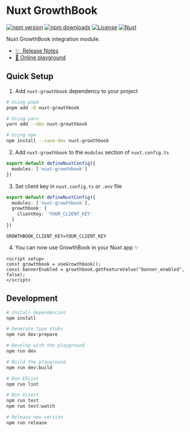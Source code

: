 # Nuxt GrowthBook

[![npm version][npm-version-src]][npm-version-href]
[![npm downloads][npm-downloads-src]][npm-downloads-href]
[![License][license-src]][license-href]
[![Nuxt][nuxt-src]][nuxt-href]

Nuxt GrowthBook integration module.

- [✨ &nbsp;Release Notes](/CHANGELOG.md)
- [🏀 Online playground](https://stackblitz.com/github/mateuszkulpa/nuxt-growthbook?file=playground%2Fapp.vue)

<!--
## Features

- ⛰ &nbsp;Foo
- 🚠 &nbsp;Bar
- 🌲 &nbsp;Baz
-->

## Quick Setup

1. Add `nuxt-growthbook` dependency to your project

```bash
# Using pnpm
pnpm add -D nuxt-growthbook

# Using yarn
yarn add --dev nuxt-growthbook

# Using npm
npm install --save-dev nuxt-growthbook
```

2. Add `nuxt-growthbook` to the `modules` section of `nuxt.config.ts`

```ts
export default defineNuxtConfig({
  modules: ['nuxt-growthbook']
})
```

3. Set client key in `nuxt.config.ts` or `.env` file

```ts
export default defineNuxtConfig({
  modules: ['nuxt-growthbook'],
  growthbook: {
    clientKey: 'YOUR_CLIENT_KEY'
  }
})
```

```dotenv
GROWTHBOOK_CLIENT_KEY=YOUR_CLIENT_KEY
```

4. You can now use GrowthBook in your Nuxt app ✨
```vue
<script setup>
const growthbook = useGrowthbook();
const bannerEnabled = growthbook.getFeatureValue("banner_enabled", false);
</script>
```
## Development

```bash
# Install dependencies
npm install

# Generate type stubs
npm run dev:prepare

# Develop with the playground
npm run dev

# Build the playground
npm run dev:build

# Run ESLint
npm run lint

# Run Vitest
npm run test
npm run test:watch

# Release new version
npm run release
```

<!-- Badges -->
[npm-version-src]: https://img.shields.io/npm/v/nuxt-growthbook/latest.svg?style=flat&colorA=18181B&colorB=28CF8D
[npm-version-href]: https://npmjs.com/package/nuxt-growthbook

[npm-downloads-src]: https://img.shields.io/npm/dm/nuxt-growthbook.svg?style=flat&colorA=18181B&colorB=28CF8D
[npm-downloads-href]: https://npmjs.com/package/nuxt-growthbook

[license-src]: https://img.shields.io/npm/l/nuxt-growthbook.svg?style=flat&colorA=18181B&colorB=28CF8D
[license-href]: https://npmjs.com/package/nuxt-growthbook

[nuxt-src]: https://img.shields.io/badge/Nuxt-18181B?logo=nuxt.js
[nuxt-href]: https://nuxt.com
